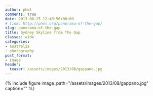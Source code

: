 ```yaml
---
author: phwl
comments: true
date: 2013-08-25 12:40:56+00:00
# link: http://phwl.org/panorama-of-the-gap/
slug: panorama-of-the-gap
title: Sydney Skyline from The Gap
classes: wide
categories:
- australia
- photography
post_format:
- Image
header:
  teaser: /assets/images/2013/08/gappano.jpg
---
```


{% include figure image_path="/assets/images/2013/08/gappano.jpg" caption="" %}
